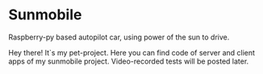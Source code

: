 # Sunmobile
Raspberry-py based autopilot car, using power of the sun to drive.

Hey there!
It`s my pet-project. Here you can find code of server and client apps of my sunmobile project.
Video-recorded tests will be posted later.
